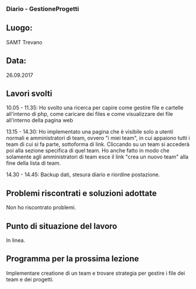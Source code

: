 ### Diario - GestioneProgetti
## Luogo:
SAMT Trevano

## Data: 
26.09.2017

## Lavori svolti			
10.05 - 11.35:  Ho svolto una ricerca per capire come gestire file e cartelle all'interno di php, come caricare dei files e come visualizzare dei file all'interno della pagina web

13.15 - 14.30:  Ho implementato una pagina che è visibile solo a utenti normali e amministratori di team, ovvero "i miei team", in cui appaiono tutti i team di cui si fa parte, sottoforma di link. Cliccando su un team si accederà poi alla sezione specifica di quel team.
				Ho anche fatto in modo che solamente agli amministratori di team esce il link "crea un nuovo team" alla fine della lista di team.
				
14.30 - 14.45:  Backup dati, stesura diario e riordine postazione.
## Problemi riscontrati e soluzioni adottate
Non ho riscontrato problemi.

## Punto di situazione del lavoro
In linea.

## Programma per la prossima lezione
Implementare creatione di un team e trovare strategia per gestire i file dei team e dei progetti.

